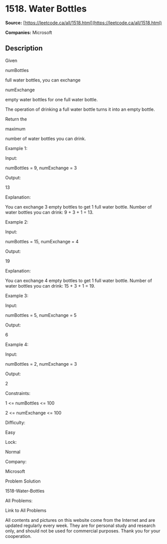 # 1518. Water Bottles

**Source:** [https://leetcode.ca/all/1518.html](https://leetcode.ca/all/1518.html)

**Companies:** Microsoft

## Description

Given

numBottles

full water bottles, you can exchange

numExchange

empty water bottles for one full water bottle.

The operation of drinking a full water bottle turns it into an empty bottle.

Return the

maximum

number of water bottles you can drink.

Example 1:

Input:

numBottles = 9, numExchange = 3

Output:

13

Explanation:

You can exchange 3 empty bottles to get 1 full water bottle.
Number of water bottles you can drink: 9 + 3 + 1 = 13.

Example 2:

Input:

numBottles = 15, numExchange = 4

Output:

19

Explanation:

You can exchange 4 empty bottles to get 1 full water bottle.
Number of water bottles you can drink: 15 + 3 + 1 = 19.

Example 3:

Input:

numBottles = 5, numExchange = 5

Output:

6

Example 4:

Input:

numBottles = 2, numExchange = 3

Output:

2

Constraints:

1 <= numBottles <= 100

2 <= numExchange <= 100

Difficulty:

Easy

Lock:

Normal

Company:

Microsoft

Problem Solution

1518-Water-Bottles

All Problems:

Link to All Problems

All contents and pictures on this website come from the Internet and are updated regularly every week. They are for personal study and research only, and should not be used for commercial purposes. Thank you for your cooperation.

